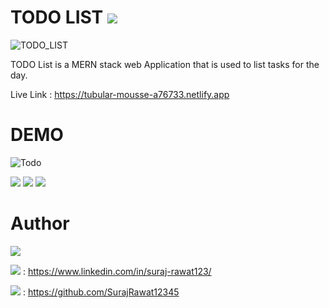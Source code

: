 # TODO LIST <img src="https://img.shields.io/badge/First-MERN_APP-%23F4D03F?labelColor=crimson">

![TODO_LIST](https://github.com/SurajRawat12345/To_Do_backend/assets/115080037/c4dbf222-9e7b-4a49-88e5-169feda68b32)

TODO List is a MERN stack web Application that is used to list tasks for the day.

Live Link : https://tubular-mousse-a76733.netlify.app

# DEMO

![Todo](https://github.com/SurajRawat12345/To_Do_backend/assets/115080037/0eef39ee-bcd8-4e2f-a7e3-2367dbc11e02)

<img src="https://img.shields.io/badge/LIST-ITEM-yellow?labelColor=%23154360"> <img src="https://img.shields.io/badge/ADD-ITEM-white?labelColor=%232ECC71"> <img src="https://img.shields.io/badge/DELETE-ITEM-white?labelColor=%23E74C3C">

# Author
<img src="https://img.shields.io/badge/Author-Suraj_Rawat-blue?labelColor=%23E74C3C">

<img src="https://img.shields.io/badge/LinkedIn-crimson"> : https://www.linkedin.com/in/suraj-rawat123/

<img src="https://img.shields.io/badge/Github-crimson"> : https://github.com/SurajRawat12345

